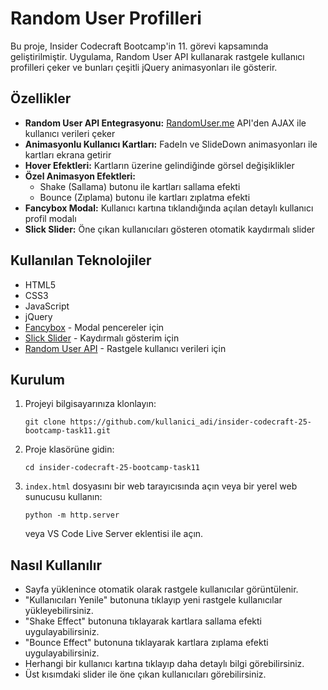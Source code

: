 # Random User Profilleri

Bu proje, Insider Codecraft Bootcamp'in 11. görevi kapsamında geliştirilmiştir. Uygulama, Random User API kullanarak rastgele kullanıcı profilleri çeker ve bunları çeşitli jQuery animasyonları ile gösterir.

## Özellikler

- **Random User API Entegrasyonu:** [RandomUser.me](https://randomuser.me/) API'den AJAX ile kullanıcı verileri çeker
- **Animasyonlu Kullanıcı Kartları:** FadeIn ve SlideDown animasyonları ile kartları ekrana getirir
- **Hover Efektleri:** Kartların üzerine gelindiğinde görsel değişiklikler
- **Özel Animasyon Efektleri:** 
  - Shake (Sallama) butonu ile kartları sallama efekti
  - Bounce (Zıplama) butonu ile kartları zıplatma efekti
- **Fancybox Modal:** Kullanıcı kartına tıklandığında açılan detaylı kullanıcı profil modalı
- **Slick Slider:** Öne çıkan kullanıcıları gösteren otomatik kaydırmalı slider

## Kullanılan Teknolojiler

- HTML5
- CSS3
- JavaScript
- jQuery
- [Fancybox](https://fancyapps.com/fancybox/) - Modal pencereler için
- [Slick Slider](https://kenwheeler.github.io/slick/) - Kaydırmalı gösterim için
- [Random User API](https://randomuser.me/) - Rastgele kullanıcı verileri için

## Kurulum

1. Projeyi bilgisayarınıza klonlayın:
   ```
   git clone https://github.com/kullanici_adi/insider-codecraft-25-bootcamp-task11.git
   ```

2. Proje klasörüne gidin:
   ```
   cd insider-codecraft-25-bootcamp-task11
   ```

3. `index.html` dosyasını bir web tarayıcısında açın veya bir yerel web sunucusu kullanın:
   ```
   python -m http.server
   ```
   veya VS Code Live Server eklentisi ile açın.

## Nasıl Kullanılır

- Sayfa yüklenince otomatik olarak rastgele kullanıcılar görüntülenir.
- "Kullanıcıları Yenile" butonuna tıklayıp yeni rastgele kullanıcılar yükleyebilirsiniz.
- "Shake Effect" butonuna tıklayarak kartlara sallama efekti uygulayabilirsiniz.
- "Bounce Effect" butonuna tıklayarak kartlara zıplama efekti uygulayabilirsiniz.
- Herhangi bir kullanıcı kartına tıklayıp daha detaylı bilgi görebilirsiniz.
- Üst kısımdaki slider ile öne çıkan kullanıcıları görebilirsiniz.
